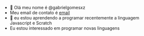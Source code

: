 - 👋 Olá meu nome é @gabrielgomesxz
- Meu email de contato é [email](joao.belarmino@escola.pr.gov.br)
- 🌱 eu estou aprendendo a programar recentemente a linguagem Javascript e Scratch
- Eu estou interessado em programar novas linguagens


<!---
gabrielgomesxz/gabrielgomesxz is a ✨ special ✨ repository because its `README.md` (this file) appears on your GitHub profile.
You can click the Preview link to take a look at your changes.
--->
